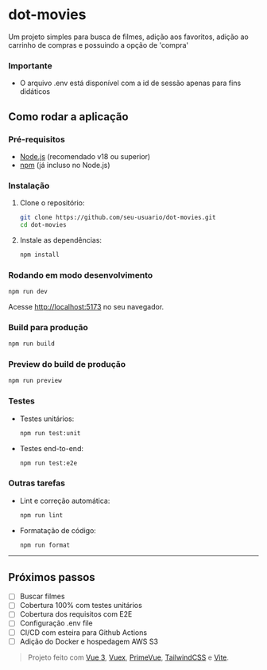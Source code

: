 # dot-movies

Um projeto simples para busca de filmes, adição aos favoritos, adição ao carrinho de compras e possuindo a opção de 'compra'

### Importante

- O arquivo .env está disponível com a id de sessão apenas para fins didáticos

## Como rodar a aplicação

### Pré-requisitos

- [Node.js](https://nodejs.org/) (recomendado v18 ou superior)
- [npm](https://www.npmjs.com/) (já incluso no Node.js)

### Instalação

1. Clone o repositório:

   ```sh
   git clone https://github.com/seu-usuario/dot-movies.git
   cd dot-movies
   ```

2. Instale as dependências:
   ```sh
   npm install
   ```

### Rodando em modo desenvolvimento

```sh
npm run dev
```

Acesse [http://localhost:5173](http://localhost:5173) no seu navegador.

### Build para produção

```sh
npm run build
```

### Preview do build de produção

```sh
npm run preview
```

### Testes

- Testes unitários:
  ```sh
  npm run test:unit
  ```
- Testes end-to-end:
  ```sh
  npm run test:e2e
  ```

### Outras tarefas

- Lint e correção automática:
  ```sh
  npm run lint
  ```
- Formatação de código:
  ```sh
  npm run format
  ```

---

## Próximos passos

- [ ] Buscar filmes
- [ ] Cobertura 100% com testes unitários
- [ ] Cobertura dos requisitos com E2E
- [ ] Configuração .env file
- [ ] CI/CD com esteira para Github Actions
- [ ] Adição do Docker e hospedagem AWS S3

> Projeto feito com [Vue 3](https://vuejs.org/), [Vuex](https://vuex.vuejs.org/), [PrimeVue](https://primevue.org/), [TailwindCSS](https://tailwindcss.com/) e [Vite](https://vitejs.dev/).
